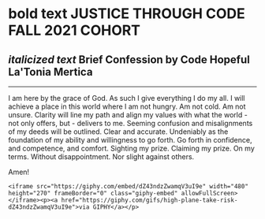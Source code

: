 # **bold text** JUSTICE THROUGH CODE FALL 2021 COHORT

## *italicized text* Brief Confession by Code Hopeful La'Tonia Mertica
---

I am here by the grace of God. As such I give everything I do my all. I will achieve a place in this world where I am not hungry. Am not cold. Am not unsure. Clarity will line my path and align my values with what the world - not only offers, but - delivers to me. Seeming confusion and misalignments of my deeds will be outlined. Clear and accurate. Undeniably as the foundation of my ability and willingness to go forth. Go forth in confidence, and competence, and comfort. Sighting my prize. Claiming my prize. On my terms. Without disappointment. Nor slight against others.

Amen!

`<iframe src="https://giphy.com/embed/dZ43ndzZwamqV3uI9e" width="480" height="270" frameBorder="0" class="giphy-embed" allowFullScreen></iframe><p><a href="https://giphy.com/gifs/high-plane-take-risk-dZ43ndzZwamqV3uI9e">via GIPHY</a></p>`



